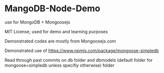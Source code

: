 # MangoDB-Node-Demo
use for MongoDB + Mongoosejs

MIT License, used for demo and learning purposes

Demonstrated codes are mostly from Mongoosejs.com

Demonstrated use of https://www.npmjs.com/package/mongoose-simpledb

Read through past commits on db folder and dbmodels (default folder for mongoose=simpledb unless specifiy otherwise) folder
